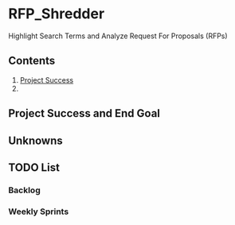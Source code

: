 RFP_Shredder
===============================================================================
Highlight Search Terms and Analyze Request For Proposals (RFPs)

Contents
-------------------------------------------------------------------------------
1. [Project Success](#project_success)
2. 


Project Success and End Goal
-------------------------------------------------------------------------------


Unknowns
-------------------------------------------------------------------------------


TODO List
-------------------------------------------------------------------------------

### Backlog


### Weekly Sprints

